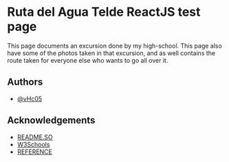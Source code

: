 
# Ruta del Agua Telde ReactJS test page

This page documents an excursion done by my high-school.
This page also have some of the photos taken in that excursion, and as well contains the route taken for everyone else who wants to go all over it.




## Authors

- [@vHc05](https://github.com/vHc05)


## Acknowledgements

 - [README.SO](https://readme.so/es)
 - [W3Schools](https://www.w3schools.com/react/)
 - [REFERENCE](https://ruta-del-agua.vercel.app/)


